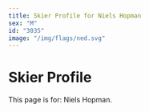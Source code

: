 ```yaml
---
title: Skier Profile for Niels Hopman
sex: "M"
id: "3035"
image: "/img/flags/ned.svg" 
---
```


# Skier Profile

This page is for: Niels Hopman.
    